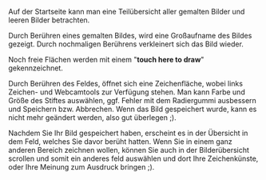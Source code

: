 Auf der Startseite kann man eine Teilübersicht aller gemalten Bilder und leeren Bilder betrachten.

Durch Berühren eines gemalten Bildes, wird eine Großaufname des Bildes gezeigt. Durch nochmaligen Berührens verkleinert sich das Bild wieder.

Noch freie Flächen werden mit einem "**touch here to draw**" gekennzeichnet.

Durch Berühren des Feldes, öffnet sich eine Zeichenfläche, wobei links Zeichen- und Webcamtools zur Verfügung stehen. Man kann Farbe und Größe des Stiftes auswählen, ggf. Fehler mit dem Radiergummi ausbessern und Speichern bzw. Abbrechen.
Wenn das Bild gespeichert wurde, kann es nicht mehr geändert werden, also gut überlegen ;).

Nachdem Sie Ihr Bild gespeichert haben, erscheint es in der Übersicht in dem Feld, welches Sie davor berüht hatten. Wenn Sie in einem ganz anderen Bereich zeichnen wollen, können Sie auch in der Bilderübersicht scrollen und somit ein anderes feld auswählen und dort Ihre Zeichenkünste, oder Ihre Meinung zum Ausdruck bringen ;).
